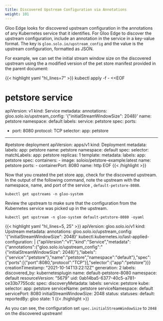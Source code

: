```yaml
---
title: Discovered Upstream Configuration via Annotations
weight: 101
---
```


Gloo Edge looks for discovered upstream configuration in the annotations of any Kubernetes service that it identifies. For Gloo Edge to discover the upstream configuration, include an annotation in the service in a key-value format. The key is `gloo.solo.io/upstream_config` and the value is the upstream configuration, formatted as JSON.

For example, we can set the initial stream window size on the discovered upstream using the a modified version of the pet store manifest provided in the parent document:

{{< highlight yaml "hl_lines=7" >}}
kubectl apply -f - <<EOF
# petstore service
apiVersion: v1
kind: Service
metadata:
  annotations:
    gloo.solo.io/upstream_config: '{"initialStreamWindowSize": 2048}'
  name: petstore
  namespace: default
  labels:
    service: petstore
spec:
  ports:
  - port: 8080
    protocol: TCP
  selector:
    app: petstore
---
#petstore deployment 
apiVersion: apps/v1
kind: Deployment
metadata:
  labels:
    app: petstore
  name: petstore
  namespace: default
spec:
  selector:
    matchLabels:
      app: petstore
  replicas: 1
  template:
    metadata:
      labels:
        app: petstore
    spec:
      containers:
      - image: soloio/petstore-example:latest
        name: petstore
        ports:
        - containerPort: 8080
          name: http
EOF
{{< /highlight >}}

Now that you created the pet store app, check for the discovered upstream. In the output of the following command, note the upstream with the namespace, name, and port of the service , `default-petstore-8080`. 

    kubectl get upstreams -n gloo-system

Review the upstream to make sure that the configuration from the Kubernetes service was picked up in the upstream.


```shell
kubectl get upstream -n gloo-system default-petstore-8080 -oyaml
```

{{< highlight yaml "hl_lines=5, 25" >}}
apiVersion: gloo.solo.io/v1
kind: Upstream
metadata:
  annotations:
    gloo.solo.io/upstream_config: '{"initialStreamWindowSize": 2048}'
    kubectl.kubernetes.io/last-applied-configuration: |
      {"apiVersion":"v1","kind":"Service","metadata":{"annotations":{"gloo.solo.io/upstream_config":" {\"initialStreamWindowSize\": 2048}"},"labels":{"service":"petstore"},"name":"petstore","namespace":"default"},"spec":{"ports":[{"port":8080,"protocol":"TCP"}],"selector":{"app":"petstore"}}}
  creationTimestamp: "2021-10-14T13:22:12Z"
  generation: 2
  labels:
    discovered_by: kubernetesplugin
  name: default-petstore-8080
  namespace: default
  resourceVersion: "5679"
  uid: 0ab14ba5-6377-40c5-a781-ce33b7755cdc
spec:
  discoveryMetadata:
    labels:
      service: petstore
  kube:
    selector:
      app: petstore
    serviceName: petstore
    serviceNamespace: default
    servicePort: 8080
  initialStreamWindowSize: 2048
status:
  statuses:
    default:
      reportedBy: gloo
      state: 1
{{< /highlight >}}

As you can see, the configuration set `spec.initialStreamWindowSize` to `2048` on the discovered upstream! 